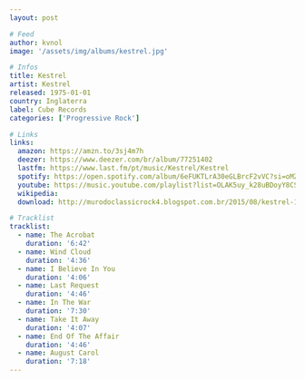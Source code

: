 ```yaml
---
layout: post

# Feed
author: kvnol
image: '/assets/img/albums/kestrel.jpg'

# Infos
title: Kestrel
artist: Kestrel
released: 1975-01-01
country: Inglaterra
label: Cube Records
categories: ['Progressive Rock']

# Links
links:
  amazon: https://amzn.to/3sj4m7h
  deezer: https://www.deezer.com/br/album/77251402
  lastfm: https://www.last.fm/pt/music/Kestrel/Kestrel
  spotify: https://open.spotify.com/album/6eFUKTLrA30eGLBrcF2vVC?si=oMZLeVBuSVOwAmfM0RxoBw
  youtube: https://music.youtube.com/playlist?list=OLAK5uy_k28uBDoyY8CSg_plTiFhvdsX31LcsVU7Q
  wikipedia:
  download: http://murodoclassicrock4.blogspot.com.br/2015/08/kestrel-1975.html

# Tracklist
tracklist:
  - name: The Acrobat
    duration: '6:42'
  - name: Wind Cloud
    duration: '4:36'
  - name: I Believe In You
    duration: '4:06'
  - name: Last Request
    duration: '4:46'
  - name: In The War
    duration: '7:30'
  - name: Take It Away
    duration: '4:07'
  - name: End Of The Affair
    duration: '4:46'
  - name: August Carol
    duration: '7:18'
---
```


